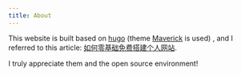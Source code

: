 ```yaml
---
title: About
---
```


This website is built based on [hugo](https://github.com/gohugoio/hugo) (theme [Maverick](https://maverick.canhtran.me/) is used) , and I referred to this article: [如何零基础免费搭建个人网站](https://hongtaoh.com/cn/2021/03/02/personal-website-tutorial/).

I truly appreciate them and the open source environment!